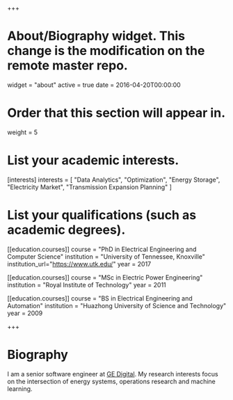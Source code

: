 +++
# About/Biography widget. This change is the modification on the remote master repo.
widget = "about"
active = true
date = 2016-04-20T00:00:00

# Order that this section will appear in.
weight = 5

# List your academic interests.
[interests]
  interests = [
    "Data Analytics",
    "Optimization",
    "Energy Storage",
    "Electricity Market",
    "Transmission Expansion Planning"
  ]

# List your qualifications (such as academic degrees).
[[education.courses]]
  course = "PhD in Electrical Engineering and Computer Science"
  institution = "University of Tennessee, Knoxville"
  institution_url="https://www.utk.edu/"
  year = 2017

[[education.courses]]
  course = "MSc in Electric Power Engineering"
  institution = "Royal Institute of Technology"
  year = 2011

[[education.courses]]
  course = "BS in Electrical Engineering and Automation"
  institution = "Huazhong University of Science and Technology"
  year = 2009
 
+++

# Biography

I am a senior software engineer at [GE Digital](https://www.ge.com/digital/). My research interests focus on the intersection of energy systems, operations research and machine learning.


